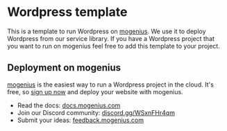 # Wordpress template
This is a template to run Wordpress on [mogenius](https://mogenius.com). We use it to deploy Wordpress from our service library. If you have a Wordpress project that you want to run on mogenius feel free to add this template to your project.
## Deployment on mogenius
[mogenius](https://mogenius.com) is the easiest way to run a Wordpress project in the cloud. It's free, so [sign up now](https://studio.mogenius.com/user/registration) and deploy your website with mogenius.
- Read the docs: [docs.mogenius.com](https://docs.mogenius.com)
- Join our Discord community: [discord.gg/WSxnFHr4qm](https://discord.gg/WSxnFHr4qm)
- Submit your ideas: [feedback.mogenius.com](https://feedback.mogenius.com)
